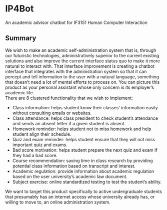 # IP4Bot
An academic advisor chatbot for IF3151 Human Computer Interaction

## Summary
We wish to make an academic self-administration system that is, through our futuristic technologies, administratively superior to the current existing solutions and also improve the current interface status quo to make it more natural to interact with. That interface improvement is creating a chatbot interface that integrates with the administration system so that it can percept and tell information to the user with a natural language, something that doesn’t need a lot of mental efforts to process on. You can picture this product as your personal assistant whose only concern is its employer’s academic life.  
There are 8 clustered functionality that we wish to implement:  
* Class information: helps student know their classes’ information easily without consulting emails or websites.  
* Class attendance: helps class president to check student’s attendance and sends an absent letter if a given student is absent.  
* Homework reminder: helps student not to miss homework and help student align their schedule.  
* Quiz and exam reminder: helps student ensure that they will not miss important quiz and exams.  
* Bad score motivation: helps student prepare the next quiz and exam if they had a bad score.  
* Course recommendation: saving time in class research by providing potential class information based on transcript and interest.  
* Academic regulation: provide information about academic regulation based on the user university’s academic law document.  
* Subject exercise: online standardized testing to test the student’s ability.  

We want to target this product specifically to active undergraduate students that presumably has an internet access whose university already has, or willing to move to, an online administration system.   
